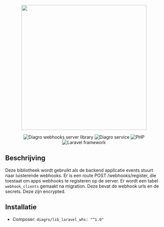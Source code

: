 <p align="center"><a href="https://www.diagro.be" target="_blank"><img src="https://diagro.be/assets/img/diagro-logo.svg" width="400"></a></p>

<p align="center">
<img src="https://img.shields.io/badge/project-lib_laravel_webhooks_server-yellowgreen" alt="Diagro webhooks server library">
<img src="https://img.shields.io/badge/type-library-informational" alt="Diagro service">
<img src="https://img.shields.io/badge/php-8.1-blueviolet" alt="PHP">
<img src="https://img.shields.io/badge/laravel-9.0-red" alt="Laravel framework">
</p>

## Beschrijving

Deze bibliotheek wordt gebruikt als de backend applicatie events stuurt naar luisterende webhooks.
Er is een route POST /webhooks/register, die toestaat om apps webhooks te registeren op de server.
Er wordt een tabel `webhook_clients` gemaakt na migration. Deze bevat de webhook urls en de secrets.
Deze zijn encrypted.

## Installatie

* Composer: `diagro/lib_laravel_whs: "^1.0"`